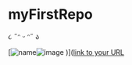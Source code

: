# myFirstRepo
૮ ˶ᵔ ᵕ ᵔ˶ ა 

[![name](https://www.pinterest.fr/pin/697917273509254765/)![image](https://user-images.githubusercontent.com/77726756/188643917-6ba2c0f8-d1ef-45c2-b6e2-860f62f75b26.png)
)]([link to your URL](https://www.youtube.com/watch?v=EuqQfguh7R4&t=161s])
